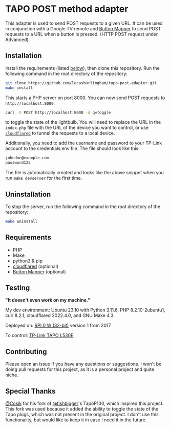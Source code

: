 # TAPO POST method adapter

This adapter is used to send POST requests to a given URL.
It can be used in conjunction with a Google TV remote and [Button Mapper](https://play.google.com/store/apps/details?id=flar2.homebutton) to send POST requests to a URL when a button is pressed. (HTTP POST request under Advanced)

## Installation

Install the requirements (listed [below](#requirements)), then clone this repository. Run the following command in the root directory of the repository:

```bash
git clone https://github.com/lucasburlingham/tapo-post-adapter.git
make install
```

This starts a PHP server on port 8000. You can now send POST requests to `http://localhost:8000`:

```bash
curl -X POST http://localhost:8000 -d q=toggle
```

to toggle the state of the lightbulb. You will need to replace the URL in the `index.php` file with the URL of the device you want to control, or use [`cloudflared`](https://developers.cloudflare.com/cloudflare-one/connections/connect-networks/downloads/) to tunnel the requests to a local device.

Additionally, you need to add the username and password to your TP-Link account to the credentials.env file. The file should look like this:

```bash
johndoe@example.com
password123
```

The file is automatically created and looks like the above snippet when you run `make devserver` for the first time.

## Uninstallation

To stop the server, run the following command in the root directory of the repository:

```bash
make uninstall
```

## Requirements

- PHP
- Make
- python3 & pip
- [cloudflared](https://developers.cloudflare.com/cloudflare-one/connections/connect-networks/downloads/) (optional)
- [Button Mapper](https://play.google.com/store/apps/details?id=flar2.homebutton) (optional)

## Testing

**"It doesn't even work on my machine."**

My dev environment:
Ubuntu 23.10 with Python 3.11.6, PHP 8.2.10-2ubuntu1, curl 8.2.1, cloudflared 2022.4.0, and GNU Make 4.3.

Deployed on:
[RPI 0 W (32-bit)](https://www.raspberrypi.org/products/raspberry-pi-zero-w/) version 1 from 2017

To control: [TP-Link TAPO L530E](https://www.amazon.com/dp/B0B2KWJLZT)

## Contributing

Please open an issue if you have any questions or suggestions. I won't be doing pull requests for this project, as it is a personal project and quite niche.

## Special Thanks

[@Cosik](https://github.com/Cosik/TapoP100) for his fork of [@fishbigger](https://github.com/fishbigger/TapoP100)'s TapoP100, which inspired this project.
This fork was used because it added the ability to toggle the state of the Tapo plugs, which was not present in the original project. I don't use this functionality, but
would like to keep it in case I need it in the future.
